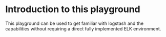 # Introduction to this playground

This playground can be used to get familiar with logstash and the capabilities without requiring a direct fully implemented ELK environment.
